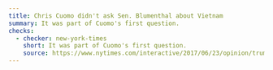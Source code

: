 ```yaml
---
title: Chris Cuomo didn't ask Sen. Blumenthal about Vietnam
summary: It was part of Cuomo's first question.
checks:
  - checker: new-york-times
    short: It was part of Cuomo's first question.
    source: https://www.nytimes.com/interactive/2017/06/23/opinion/trumps-lies.html
---
```

